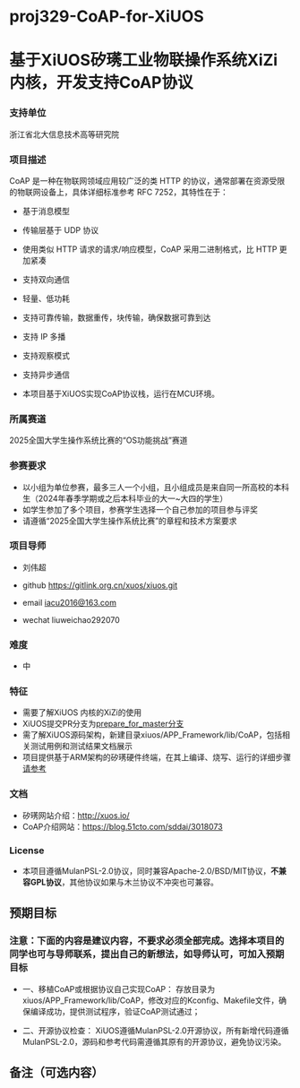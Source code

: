 # proj329-CoAP-for-XiUOS
# 基于XiUOS矽璓工业物联操作系统XiZi内核，开发支持CoAP协议

### 支持单位  
浙江省北大信息技术高等研究院

### 项目描述
CoAP 是一种在物联网领域应用较广泛的类 HTTP 的协议，通常部署在资源受限的物联网设备上，具体详细标准参考 RFC 7252，其特性在于：

- 基于消息模型

- 传输层基于 UDP 协议

- 使用类似 HTTP 请求的请求/响应模型，CoAP 采用二进制格式，比 HTTP 更加紧凑

- 支持双向通信

- 轻量、低功耗

- 支持可靠传输，数据重传，块传输，确保数据可靠到达

- 支持 IP 多播

- 支持观察模式

- 支持异步通信

- 本项目基于XiUOS实现CoAP协议栈，运行在MCU环境。


### 所属赛道

2025全国大学生操作系统比赛的“OS功能挑战”赛道



### 参赛要求

- 以小组为单位参赛，最多三人一个小组，且小组成员是来自同一所高校的本科生（2024年春季学期或之后本科毕业的大一~大四的学生）
- 如学生参加了多个项目，参赛学生选择一个自己参加的项目参与评奖
- 请遵循“2025全国大学生操作系统比赛”的章程和技术方案要求



### 项目导师

* 刘伟超

* github https://gitlink.org.cn/xuos/xiuos.git
* email iacu2016@163.com
* wechat liuweichao292070



### 难度

* 中



### 特征

* 需要了解XiUOS 内核的XiZi的使用
* XiUOS提交PR分支为[prepare_for_master分支](https://www.gitlink.org.cn/xuos/xiuos/tree/prepare_for_master)
* 需了解XiUOS源码架构，新建目录xiuos/APP_Framework/lib/CoAP，包括相关测试用例和测试结果文档展示
* 项目提供基于ARM架构的矽璓硬件终端，在其上编译、烧写、运行的详细步骤[请参考](https://www.gitlink.org.cn/xuos/xiuos/tree/prepare_for_master/Ubiquitous%2FXiZi_IIoT%2Fboard%2Fedu-arm32)




### 文档

* 矽璓网站介绍：http://xuos.io/
* CoAP介绍网站：https://blog.51cto.com/sddai/3018073



### License

* 本项目遵循MulanPSL-2.0协议，同时兼容Apache-2.0/BSD/MIT协议，**不兼容GPL协议**，其他协议如果与木兰协议不冲突也可兼容。



## 预期目标

### 注意：下面的内容是建议内容，不要求必须全部完成。选择本项目的同学也可与导师联系，提出自己的新想法，如导师认可，可加入预期目标


* 一、移植CoAP或根据协议自己实现CoAP：
存放目录为xiuos/APP_Framework/lib/CoAP，修改对应的Kconfig、Makefile文件，确保编译成功，提供测试程序，验证CoAP测试通过；

* 二、开源协议检查：
XiUOS遵循MulanPSL-2.0开源协议，所有新增代码遵循MulanPSL-2.0，源码和参考代码需遵循其原有的开源协议，避免协议污染。

## 备注（可选内容）
